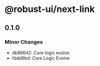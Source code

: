 # @robust-ui/next-link

## 0.1.0

### Minor Changes

- db86642: Core logic evolve
- fddd9bd: Core Logic Evolve
